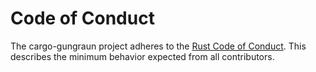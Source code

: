 # Code of Conduct

The cargo-gungraun project adheres to the [Rust Code of
Conduct](https://www.rust-lang.org/policies/code-of-conduct). This describes the
minimum behavior expected from all contributors.
